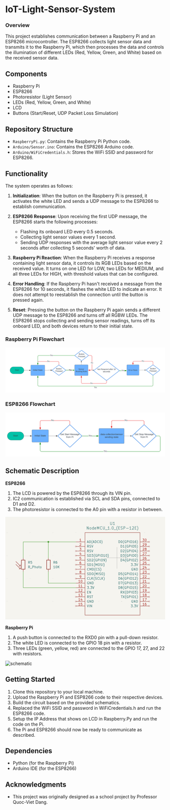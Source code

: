 # IoT-Light-Sensor-System

### Overview
This project establishes communication between a Raspberry Pi and an ESP8266 microcontroller. The ESP8266 collects light sensor data and transmits it to the Raspberry Pi, which then processes the data and controls the illumination of different LEDs (Red, Yellow, Green, and White) based on the received sensor data.

## Components

- Raspberry Pi
- ESP8266
- Photoresistor (Light Sensor)
- LEDs (Red, Yellow, Green, and White)
- LCD
- Buttons (Start/Reset, UDP Packet Loss Simulation)

## Repository Structure

- `RaspberryPi.py`: Contains the Raspberry Pi Python code.
- `Arduino/Sensor.ino`: Contains the ESP8266 Arduino code.
- `Arduino/WiFiCredentials.h`: Stores the WiFi SSID and password for ESP8266.

## Functionality

The system operates as follows:

1. **Initialization**: When the button on the Raspberry Pi is pressed, it activates the white LED and sends a UDP message to the ESP8266 to establish communication.

2. **ESP8266 Response**: Upon receiving the first UDP message, the ESP8266 starts the following processes:
   - Flashing its onboard LED every 0.5 seconds.
   - Collecting light sensor values every 1 second.
   - Sending UDP responses with the average light sensor value every 2 seconds after collecting 5 seconds' worth of data.

3. **Raspberry Pi Reaction**: When the Raspberry Pi receives a response containing light sensor data, it controls its RGB LEDs based on the received value. It turns on one LED for LOW, two LEDs for MEDIUM, and all three LEDs for HIGH, with threshold values that can be configured.

4. **Error Handling**: If the Raspberry Pi hasn't received a message from the ESP8266 for 10 seconds, it flashes the white LED to indicate an error. It does not attempt to reestablish the connection until the button is pressed again.

5. **Reset**: Pressing the button on the Raspberry Pi again sends a different UDP message to the ESP8266 and turns off all RGBW LEDs. The ESP8266 stops collecting and sending sensor readings, turns off its onboard LED, and both devices return to their initial state.

### Raspberry Pi Flowchart ###
![Raspberry Pi Flowchart](Reference/Flowchart_RPi.png)

### ESP8266 Flowchart

![ESP8266 Flowchart](Reference/Flowchart_ESP.png)

## Schematic Description

**ESP8266**
1. The LCD is powered by the ESP8266 through its VIN pin.
2. IC2 communication is established via SCL and SDA pins, connected to D1 and D2.
3. The photoresistor is connected to the A0 pin with a resistor in between.

![schematic](Reference/schematic_ESP8266.png)


**Raspberry Pi**
1. A push button is connected to the RXD0 pin with a pull-down resistor.
2. The white LED is connected to the GPIO 18 pin with a resistor.
3. Three LEDs (green, yellow, red) are connected to the GPIO 17, 27, and 22 with resistors.

![schematic](Reference/schematic_Raspberry.png)




## Getting Started

1. Clone this repository to your local machine.
2. Upload the Raspberry Pi and ESP8266 code to their respective devices.
3. Build the circuit based on the provided schematics.
4. Replaced the WiFi SSID and password in WiFiCredentials.h and run the ESP8266 code.
5. Setup the IP Address that shows on LCD in Raspberry.Py and run the code on the Pi.
6. The Pi and ESP8266 should now be ready to communicate as described.

## Dependencies

- Python (for the Raspberry Pi)
- Arduino IDE (for the ESP8266)

## Acknowledgments

- This project was originally designed as a school project by Professor Quoc-Viet Dang.